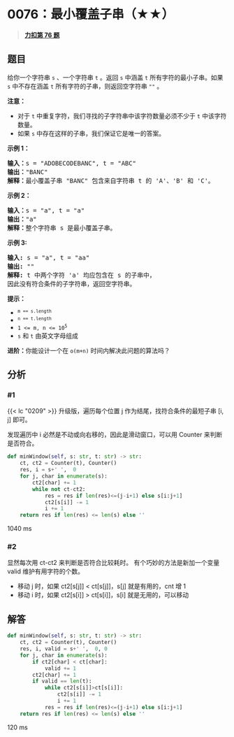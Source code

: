 # 0076：最小覆盖子串（★★）


> <u>**[力扣第 76 题](https://leetcode.cn/problems/minimum-window-substring/)**</u>

## 题目

<p>给你一个字符串 <code>s</code> 、一个字符串 <code>t</code> 。返回 <code>s</code> 中涵盖 <code>t</code> 所有字符的最小子串。如果 <code>s</code> 中不存在涵盖 <code>t</code> 所有字符的子串，则返回空字符串 <code>""</code> 。</p>



<p><strong>注意：</strong></p>

<ul>
<li>对于 <code>t</code> 中重复字符，我们寻找的子字符串中该字符数量必须不少于 <code>t</code> 中该字符数量。</li>
<li>如果 <code>s</code> 中存在这样的子串，我们保证它是唯一的答案。</li>
</ul>



<p><strong>示例 1：</strong></p>

<pre>
<strong>输入：</strong>s = "ADOBECODEBANC", t = "ABC"
<strong>输出：</strong>"BANC"
<strong>解释：</strong>最小覆盖子串 "BANC" 包含来自字符串 t 的 'A'、'B' 和 'C'。
</pre>

<p><strong>示例 2：</strong></p>

<pre>
<strong>输入：</strong>s = "a", t = "a"
<strong>输出：</strong>"a"
<strong>解释：</strong>整个字符串 s 是最小覆盖子串。
</pre>

<p><strong>示例 3:</strong></p>

<pre>
<strong>输入:</strong> s = "a", t = "aa"
<strong>输出:</strong> ""
<strong>解释:</strong> t 中两个字符 'a' 均应包含在 s 的子串中，
因此没有符合条件的子字符串，返回空字符串。</pre>



<p><strong>提示：</strong></p>

<ul>
<li><code><sup>m == s.length</sup></code></li>
<li><code><sup>n == t.length</sup></code></li>
<li><code>1 &lt;= m, n &lt;= 10<sup>5</sup></code></li>
<li><code>s</code> 和 <code>t</code> 由英文字母组成</li>
</ul>


<strong>进阶：</strong>你能设计一个在 <code>o(m+n)</code> 时间内解决此问题的算法吗？

## 分析

### #1

{{< lc "0209" >}} 升级版，遍历每个位置 j 作为结尾，找符合条件的最短子串 [i, j] 即可。

发现遍历中 i 必然是不动或向右移的，因此是滑动窗口，可以用 Counter 来判断是否符合。

```python
def minWindow(self, s: str, t: str) -> str:
    ct, ct2 = Counter(t), Counter()
    res, i = s+' ',  0
    for j, char in enumerate(s):
        ct2[char] += 1
        while not ct-ct2:
            res = res if len(res)<=(j-i+1) else s[i:j+1] 
            ct2[s[i]] -= 1
            i += 1
    return res if len(res) <= len(s) else ''
```
1040 ms

### #2

显然每次用 ct-ct2 来判断是否符合比较耗时。
有个巧妙的方法是新加一个变量 valid 维护有用字符的个数。
- 移动 j 时，如果 ct2[s[j]] < ct[s[j]]，s[j] 就是有用的，cnt 增 1
- 移动 i 时，如果 ct2[s[i]] > ct[s[i]]，s[i] 就是无用的，可以移动

## 解答

```python
def minWindow(self, s: str, t: str) -> str:
    ct, ct2 = Counter(t), Counter()
    res, i, valid = s+' ',  0, 0
    for j, char in enumerate(s):
        if ct2[char] < ct[char]:
            valid += 1
        ct2[char] += 1
        if valid == len(t):
            while ct2[s[i]]>ct[s[i]]:
                ct2[s[i]] -= 1
                i += 1
            res = res if len(res)<=(j-i+1) else s[i:j+1]
    return res if len(res) <= len(s) else ''
```
120 ms
